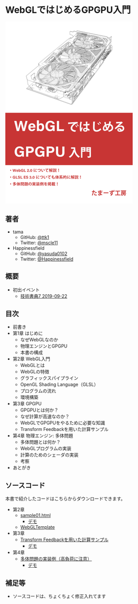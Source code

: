 # WebGLではじめるGPGPU入門

![カバー](./cover.png)

## 著者

* tama
  * GitHub: [@ttk1](https://github.com/ttk1)
  * Twitter: [@mscle11](https://twitter.com/mscle11)
* Happinessfield
  * GitHub: [@yasuda0102](https://github.com/yasuda0102)
  * Twitter: [@Happinessfield](https://twitter.com/Happinessfield)

## 概要

* 初出イベント
  * [技術書典7 2019-09-22](https://techbookfest.org/event/tbf07/circle/5088651352473600)

## 目次

* 前書き
* 第1章 はじめに
  * なぜWebGLなのか
  * 物理エンジンとGPGPU
  * 本書の構成
* 第2章 WebGL入門
  * WebGLとは
  * WebGLの特徴
  * グラフィックスパイプライン
  * OpenGL Shading Language（GLSL）
  * プログラムの流れ
  * 環境構築
* 第3章 GPGPU
  * GPGPUとは何か？
  * なぜ計算が高速なのか？
  * WebGLでGPGPUをやるために必要な知識
  * Transform Feedbackを用いた計算サンプル
* 第4章 物理エンジン: 多体問題
  * 多体問題とは何か？
  * WebGLプログラムの実装
  * 計算のためのシェーダの実装
  * 考察
* あとがき

## ソースコード

本書で紹介したコードはこちらからダウンロードできます。

* 第2章
  * [sample01.html](https://github.com/ttk1/tamas-workshop/tree/master/m2tb/demo/sample01.html)
    * [デモ](./demo/sample01.html)
  * [WebGLTemplate](https://github.com/ttk1/WebGLTemplate)
* 第3章
  * [Transform Feedbackを用いた計算サンプル](https://github.com/ttk1/TransformFeedbackSample)
    * [デモ](./demo/sample02.html)
* 第4章
  * [多体問題の実装例（高負荷に注意）](https://github.com/ttk1/n-body)
    * [デモ](./demo/sample03.html)

## 補足等

* ソースコードは、ちょくちょく修正入れてます
